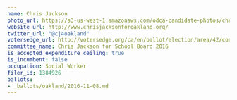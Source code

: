 ```yaml
---
name: Chris Jackson
photo_url: https://s3-us-west-1.amazonaws.com/odca-candidate-photos/chris-jackson.png
website_url: http://www.chrisjacksonforoakland.org/
twitter_url: "@cj4oakland"
votersedge_url: http://votersedge.org/ca/en/ballot/election/area/42/contests/contest/13219/candidate/130704?&county=Alameda%20County&election_authority_id=1
committee_name: Chris Jackson for School Board 2016
is_accepted_expenditure_ceiling: true
is_incumbent: false
occupation: Social Worker
filer_id: 1384926
ballots:
- _ballots/oakland/2016-11-08.md
---
```

